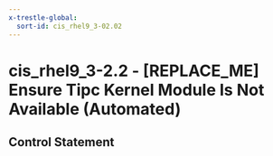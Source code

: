 ```yaml
---
x-trestle-global:
  sort-id: cis_rhel9_3-02.02
---
```


# cis_rhel9_3-2.2 - \[REPLACE_ME\] Ensure Tipc Kernel Module Is Not Available (Automated)

## Control Statement
